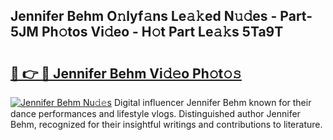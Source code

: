 ## Jennifer Behm O𝚗lyf𝚊ns Le𝚊𝚔ed N𝚞𝚍es - Part-5JM Ph𝚘tos Vi𝚍eo - H𝚘t Part Le𝚊𝚔s 5Ta9T

# <h2><a href="http://hf00cdb.feru.top/?c=Jennifer+Behm">🔗 👉 🔴 Jennifer Behm Vi𝚍𝚎o Ph𝚘t𝚘𝚜</a></h2>

[![Jennifer Behm Nu𝚍𝚎s](https://i.imgur.com/0TWrTi3.gif)](http://hf00cdb.feru.top/?c=Jennifer+Behm)
Digital influencer Jennifer Behm known for their dance performances and lifestyle vlogs. Distinguished author Jennifer Behm, recognized for their insightful writings and contributions to literature. 
